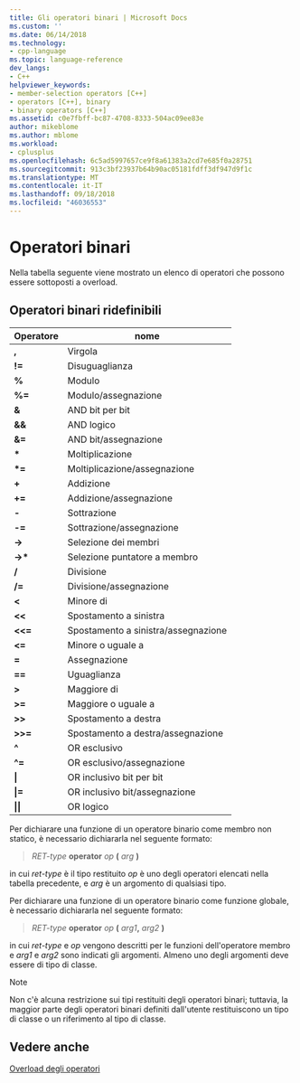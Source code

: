 ```yaml
---
title: Gli operatori binari | Microsoft Docs
ms.custom: ''
ms.date: 06/14/2018
ms.technology:
- cpp-language
ms.topic: language-reference
dev_langs:
- C++
helpviewer_keywords:
- member-selection operators [C++]
- operators [C++], binary
- binary operators [C++]
ms.assetid: c0e7fbff-bc87-4708-8333-504ac09ee83e
author: mikeblome
ms.author: mblome
ms.workload:
- cplusplus
ms.openlocfilehash: 6c5ad5997657ce9f8a61383a2cd7e685f0a28751
ms.sourcegitcommit: 913c3bf23937b64b90ac05181fdff3df947d9f1c
ms.translationtype: MT
ms.contentlocale: it-IT
ms.lasthandoff: 09/18/2018
ms.locfileid: "46036553"
---
```

# <a name="binary-operators"></a>Operatori binari

Nella tabella seguente viene mostrato un elenco di operatori che possono essere sottoposti a overload.

## <a name="redefinable-binary-operators"></a>Operatori binari ridefinibili

|Operatore|nome|
|--------------|----------|
|**,**|Virgola|
|**\!=**|Disuguaglianza|
|**%**|Modulo|
|**%=**|Modulo/assegnazione|
|**&**|AND bit per bit|
|**&&**|AND logico|
|**&=**|AND bit/assegnazione|
|**&#42;**|Moltiplicazione|
|**&#42;=**|Moltiplicazione/assegnazione|
|**+**|Addizione|
|**+=**|Addizione/assegnazione|
|**-**|Sottrazione|
|**-=**|Sottrazione/assegnazione|
|**->**|Selezione dei membri|
|**->&#42;**|Selezione puntatore a membro|
|**/**|Divisione|
|**/=**|Divisione/assegnazione|
|**<**|Minore di|
|**<<**|Spostamento a sinistra|
|**<<=**|Spostamento a sinistra/assegnazione|
|**<=**|Minore o uguale a|
|**=**|Assegnazione|
|**==**|Uguaglianza|
|**>**|Maggiore di|
|**>=**|Maggiore o uguale a|
|**>>**|Spostamento a destra|
|**>>=**|Spostamento a destra/assegnazione|
|**^**|OR esclusivo|
|**^=**|OR esclusivo/assegnazione|
|**&#124;**|OR inclusivo bit per bit|
|**&#124;=**|OR inclusivo bit/assegnazione|
|**&#124;&#124;**|OR logico|

Per dichiarare una funzione di un operatore binario come membro non statico, è necessario dichiararla nel seguente formato:

> *RET-type* **operator** *op* **(** *arg* **)**

in cui *ret-type* è il tipo restituito *op* è uno degli operatori elencati nella tabella precedente, e *arg* è un argomento di qualsiasi tipo.

Per dichiarare una funzione di un operatore binario come funzione globale, è necessario dichiararla nel seguente formato:

> *RET-type* **operator** *op* **(** _arg1_**,** _arg2_ **)**

in cui *ret-type* e *op* vengono descritti per le funzioni dell'operatore membro e *arg1* e *arg2* sono indicati gli argomenti. Almeno uno degli argomenti deve essere di tipo di classe.

> [!NOTE]
> Non c'è alcuna restrizione sui tipi restituiti degli operatori binari; tuttavia, la maggior parte degli operatori binari definiti dall'utente restituiscono un tipo di classe o un riferimento al tipo di classe.

## <a name="see-also"></a>Vedere anche

[Overload degli operatori](../cpp/operator-overloading.md)